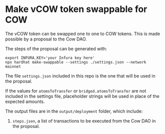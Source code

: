 # Make vCOW token swappable for COW

The vCOW token can be swapped one to one to COW tokens.
This is made possible by a proposal to the Cow DAO.

The steps of the proposal can be generated with:

```
export INFURA_KEY='your Infura key here'
npx hardhat make-swappable --settings ./settings.json --network mainnet 
```

The file `settings.json` included in this repo is the one that will be used in the proposal.

If the values for `atomsToTransfer` or `bridged.atomsToTransfer` are not included in the settings file, placeholder strings will be used in place of the expected amounts.

The output files are in the `output/deployment` folder, which include:
1. `steps.json`, a list of transactions to be executed from the Cow DAO in the proposal.
